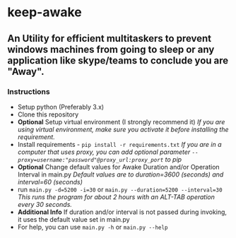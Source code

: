 # keep-awake

## An Utility for efficient multitaskers to prevent windows machines from going to sleep or any application like skype/teams to conclude you are "Away".

### Instructions

- Setup python (Preferably 3.x)
- Clone this repository
- **Optional** Setup virtual environment (I strongly recommend it) *If you are using virtual environment, make sure you activate it before installing the requirement.*
- Install requirements - `pip install -r requirements.txt` *If you are in a computer that uses proxy, you can add optional parameter `--proxy=username:"password"@proxy_url:proxy_port` to pip*
- **Optional** Change default values for Awake Duration and/or Operation Interval in main.py *Default values are to duration=3600 (seconds) and interval=60 (seconds)*
- run `main.py -d=5200 -i=30` or `main.py --duration=5200 --interval=30` *This runs the program for about 2 hours with an ALT-TAB operation every 30 seconds.*
- **Additional Info** If duration and/or interval is not passed during invoking, it uses the default value set in main.py
- For help, you can use `main.py -h` or `main.py --help`

